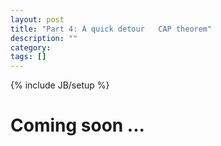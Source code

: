 ```yaml
---
layout: post
title: "Part 4: A quick detour   CAP theorem"
description: ""
category: 
tags: []
---
```

{% include JB/setup %}

<h1>Coming soon ...</h1>